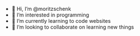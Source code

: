 - 👋 Hi, I’m @moritzschenk
- 👀 I’m interested in programming
- 🌱 I’m currently learning to code websites
- 💞️ I’m looking to collaborate on learning new things


<!---
moritzschenk/moritzschenk is a ✨ special ✨ repository because its `README.md` (this file) appears on your GitHub profile.
You can click the Preview link to take a look at your changes.
--->

